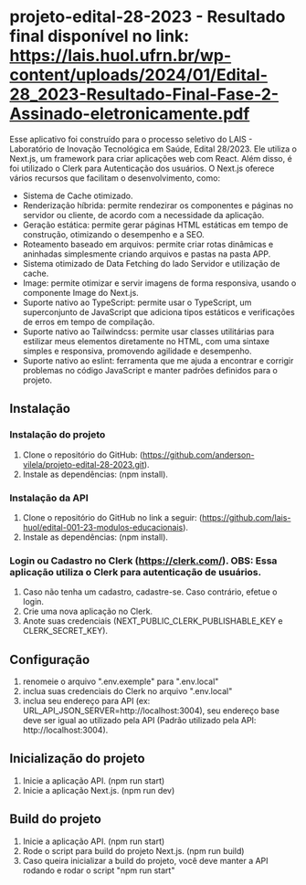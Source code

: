 # projeto-edital-28-2023 - Resultado final disponível no link: https://lais.huol.ufrn.br/wp-content/uploads/2024/01/Edital-28_2023-Resultado-Final-Fase-2-Assinado-eletronicamente.pdf

Esse aplicativo foi construído para o processo seletivo do LAIS - Laboratório de Inovação Tecnológica em Saúde, Edital 28/2023. Ele utiliza o Next.js, um framework para criar aplicações web com React. Além disso, é foi utilizado o Clerk para Autenticação dos usuários. O Next.js oferece vários recursos que facilitam o desenvolvimento, como:

- Sistema de Cache otimizado.
- Renderização híbrida: permite rendezirar os componentes e páginas no servidor ou cliente, de acordo com a necessidade da aplicação.
- Geração estática: permite gerar páginas HTML estáticas em tempo de construção, otimizando o desempenho e a SEO.
- Roteamento baseado em arquivos: permite criar rotas dinâmicas e aninhadas simplesmente criando arquivos e pastas na pasta APP.
- Sistema otimizado de Data Fetching do lado Servidor e utilização de cache.
- Image: permite otimizar e servir imagens de forma responsiva, usando o componente Image do Next.js.
- Suporte nativo ao TypeScript: permite usar o TypeScript, um superconjunto de JavaScript que adiciona tipos estáticos e verificações de erros em tempo de compilação.
- Suporte nativo ao Tailwindcss: permite usar classes utilitárias para estilizar meus elementos diretamente no HTML, com uma sintaxe simples e responsiva, promovendo agilidade e desempenho.
- Suporte nativo ao eslint: ferramenta que me ajuda a encontrar e corrigir problemas no código JavaScript e manter padrões definidos para o projeto.

## Instalação

### Instalação do projeto

1. Clone o repositório do GitHub: (https://github.com/anderson-vilela/projeto-edital-28-2023.git).
2. Instale as dependências: (npm install).

### Instalação da API

1. Clone o repositório do GitHub no link a seguir: (https://github.com/lais-huol/edital-001-23-modulos-educacionais).
2. Instale as dependências: (npm install).

### Login ou Cadastro no Clerk (https://clerk.com/). OBS: Essa aplicação utiliza o Clerk para autenticação de usuários.

1. Caso não tenha um cadastro, cadastre-se. Caso contrário, efetue o login.
2. Crie uma nova aplicação no Clerk.
3. Anote suas credenciais (NEXT_PUBLIC_CLERK_PUBLISHABLE_KEY e CLERK_SECRET_KEY).

## Configuração

1. renomeie o arquivo ".env.exemple" para ".env.local"
2. inclua suas credenciais do Clerk no arquivo ".env.local"
3. inclua seu endereço para API (ex: URL_API_JSON_SERVER=http://localhost:3004), seu endereço base deve ser igual ao utilizado pela API (Padrão utilizado pela API: http://localhost:3004).

## Inicialização do projeto

1. Inicie a aplicação API. (npm run start)
2. Inicie a aplicação Next.js. (npm run dev)

## Build do projeto

1. Inicie a aplicação API. (npm run start)
2. Rode o script para build do projeto Next.js. (npm run build)
3. Caso queira inicializar a build do projeto, você deve manter a API rodando e rodar o script "npm run start"

